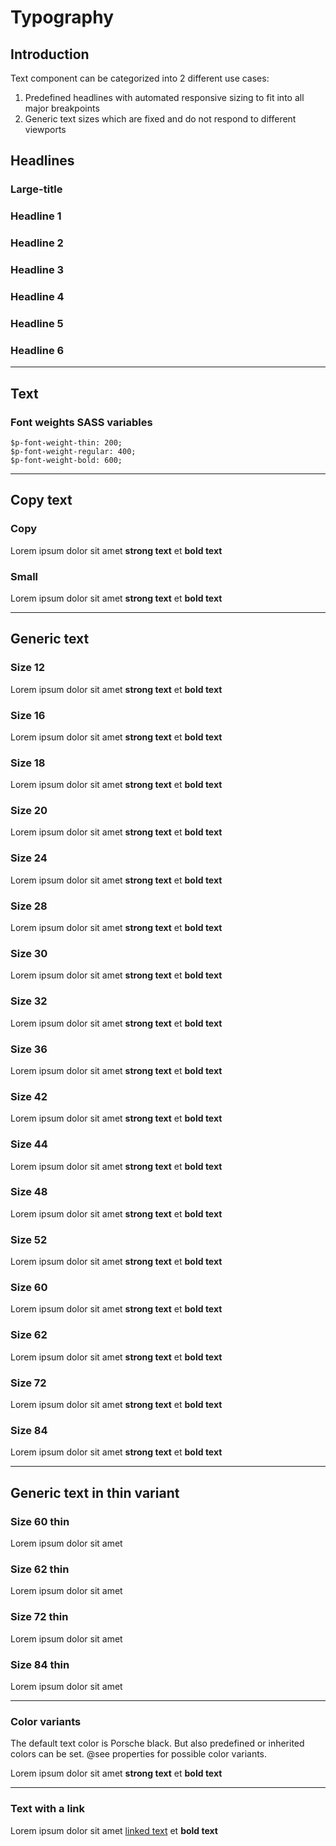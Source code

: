 # Typography

## Introduction
Text component can be categorized into 2 different use cases:

1. Predefined headlines with automated responsive sizing to fit into all major breakpoints
2. Generic text sizes which are fixed and do not respond to different viewports

## Headlines

### Large-title

<Playground>
  <template v-slot="slotProps">
    <p-headline type="large-title" level="1" :theme="slotProps.theme">Lorem ipsum dolor sit amet</p-headline>
  </template>
</Playground>

### Headline 1

<Playground>
  <template v-slot="slotProps">
    <p-headline type="headline-1" level="1" :theme="slotProps.theme">Lorem ipsum dolor sit amet</p-headline>
  </template>
</Playground>

### Headline 2

<Playground>
  <template v-slot="slotProps">
    <p-headline type="headline-2" level="2" :theme="slotProps.theme">Lorem ipsum dolor sit amet</p-headline>
  </template>
</Playground>

### Headline 3

<Playground>
  <template v-slot="slotProps">
    <p-headline type="headline-3" level="3" :theme="slotProps.theme">Lorem ipsum dolor sit amet</p-headline>
  </template>
</Playground>

### Headline 4

<Playground>
  <template v-slot="slotProps">
    <p-headline type="headline-4" level="4" :theme="slotProps.theme">Lorem ipsum dolor sit amet</p-headline>
  </template>
</Playground>

### Headline 5

<Playground>
  <template v-slot="slotProps">
    <p-headline type="headline-5" level="5" :theme="slotProps.theme">Lorem ipsum dolor sit amet</p-headline>
  </template>
</Playground>

### Headline 6

<Playground>
  <template v-slot="slotProps">
    <p-headline type="headline-6" level="6" :theme="slotProps.theme">Lorem ipsum dolor sit amet</p-headline>
  </template>
</Playground>

---

## Text

### Font weights SASS variables
```
$p-font-weight-thin: 200;
$p-font-weight-regular: 400;
$p-font-weight-bold: 600;
```
---

## Copy text

### Copy

<Playground :themeable="false">
  <p-text type="copy">Lorem ipsum dolor sit amet <strong>strong text</strong> et <b>bold text</b></p-text>
</Playground>

### Small

<Playground :themeable="false">
  <p-text type="small">Lorem ipsum dolor sit amet <strong>strong text</strong> et <b>bold text</b></p-text>
</Playground>

---

## Generic text

### Size 12
<Playground :themeable="false">
  <p-text type="12">Lorem ipsum dolor sit amet <strong>strong text</strong> et <b>bold text</b></p-text>
</Playground>

### Size 16
<Playground :themeable="false">
  <p-text type="16">Lorem ipsum dolor sit amet <strong>strong text</strong> et <b>bold text</b></p-text>
</Playground>

### Size 18
<Playground :themeable="false">
  <p-text type="18">Lorem ipsum dolor sit amet <strong>strong text</strong> et <b>bold text</b></p-text>
</Playground>

### Size 20
<Playground :themeable="false">
  <p-text type="20">Lorem ipsum dolor sit amet <strong>strong text</strong> et <b>bold text</b></p-text>
</Playground>

### Size 24
<Playground :themeable="false">
  <p-text type="24">Lorem ipsum dolor sit amet <strong>strong text</strong> et <b>bold text</b></p-text>
</Playground>

### Size 28
<Playground :themeable="false">
  <p-text type="28">Lorem ipsum dolor sit amet <strong>strong text</strong> et <b>bold text</b></p-text>
</Playground>

### Size 30
<Playground :themeable="false">
  <p-text type="30">Lorem ipsum dolor sit amet <strong>strong text</strong> et <b>bold text</b></p-text>
</Playground>

### Size 32
<Playground :themeable="false">
  <p-text type="32">Lorem ipsum dolor sit amet <strong>strong text</strong> et <b>bold text</b></p-text>
</Playground>

### Size 36
<Playground :themeable="false">
  <p-text type="36">Lorem ipsum dolor sit amet <strong>strong text</strong> et <b>bold text</b></p-text>
</Playground>

### Size 42
<Playground :themeable="false">
  <p-text type="42">Lorem ipsum dolor sit amet <strong>strong text</strong> et <b>bold text</b></p-text>
</Playground>

### Size 44
<Playground :themeable="false">
  <p-text type="44">Lorem ipsum dolor sit amet <strong>strong text</strong> et <b>bold text</b></p-text>
</Playground>

### Size 48
<Playground :themeable="false">
  <p-text type="48">Lorem ipsum dolor sit amet <strong>strong text</strong> et <b>bold text</b></p-text>
</Playground>

### Size 52
<Playground :themeable="false">
  <p-text type="52">Lorem ipsum dolor sit amet <strong>strong text</strong> et <b>bold text</b></p-text>
</Playground>

### Size 60
<Playground :themeable="false">
  <p-text type="60">Lorem ipsum dolor sit amet <strong>strong text</strong> et <b>bold text</b></p-text>
</Playground>

### Size 62
<Playground :themeable="false">
  <p-text type="62">Lorem ipsum dolor sit amet <strong>strong text</strong> et <b>bold text</b></p-text>
</Playground>

### Size 72
<Playground :themeable="false">
  <p-text type="72">Lorem ipsum dolor sit amet <strong>strong text</strong> et <b>bold text</b></p-text>
</Playground>

### Size 84
<Playground :themeable="false">
  <p-text type="84">Lorem ipsum dolor sit amet <strong>strong text</strong> et <b>bold text</b></p-text>
</Playground>

---

## Generic text in thin variant

### Size 60 thin
<Playground :themeable="false">
  <p-text type="60-thin">Lorem ipsum dolor sit amet</p-text>
</Playground>

### Size 62 thin
<Playground :themeable="false">
  <p-text type="62-thin">Lorem ipsum dolor sit amet</p-text>
</Playground>

### Size 72 thin
<Playground :themeable="false">
  <p-text type="72-thin">Lorem ipsum dolor sit amet</p-text>
</Playground>

### Size 84 thin
<Playground :themeable="false">
  <p-text type="84-thin">Lorem ipsum dolor sit amet</p-text>
</Playground>

---

### Color variants
The default text color is Porsche black. But also predefined or inherited colors can be set. @see properties for possible color variants.

<Playground :themeable="false">
  <p-text type="20" color="porsche-red">Lorem ipsum dolor sit amet <strong>strong text</strong> et <b>bold text</b></p-text>
</Playground>

---

### Text with a link

<Playground :themeable="false">
  <p-text type="20">Lorem ipsum dolor sit amet <a href="#">linked text</a> et <b>bold text</b></p-text>
</Playground>